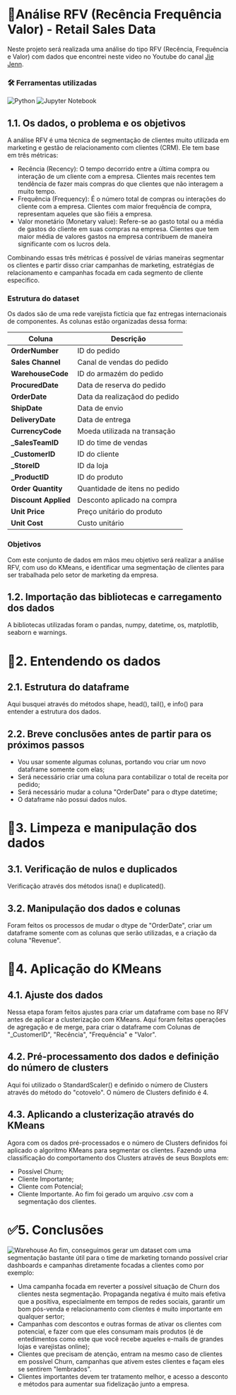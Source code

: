 
# 🏪Análise RFV (Recência Frequência Valor) - Retail Sales Data

Neste projeto será realizada uma análise do tipo RFV (Recência, Frequência e Valor) com dados que encontrei neste video no Youtube do canal [Jie Jenn](https://www.youtube.com/watch?v=9wxWrERZvss).

### 🛠️ Ferramentas utilizadas
![Python](https://img.shields.io/badge/python-3670A0?style=for-the-badge&logo=python&logoColor=ffdd54) ![Jupyter Notebook](https://img.shields.io/badge/jupyter-%23FA0F00.svg?style=for-the-badge&logo=jupyter&logoColor=white)

## 1.1. Os dados, o problema e os objetivos

A análise RFV é uma técnica de segmentação de clientes muito utilizada em marketing e gestão de relacionamento com clientes (CRM). Ele tem base em três métricas:

- Recência (Recency): O tempo decorrido entre a última compra ou interação de um cliente com a empresa. Clientes mais recentes tem tendência de fazer mais compras do que clientes que não interagem a muito tempo.
- Frequência (Frequency): É o número total de compras ou interações do cliente com a empresa. Clientes com maior frequência de compra, representam aqueles que são fiéis a empresa.
- Valor monetário (Monetary value): Refere-se ao gasto total ou a média de gastos do cliente em suas compras na empresa. Clientes que tem maior média de valores gastos na empresa contribuem de maneira significante com os lucros dela.

Combinando essas três métricas é possível de várias maneiras segmentar os clientes e partir disso criar campanhas de marketing, estratégias de relacionamento e campanhas focada em cada segmento de cliente especifico. 

### Estrutura do dataset
Os dados são de uma rede varejista fictícia que faz entregas internacionais de componentes. As colunas estão organizadas dessa forma:

| Coluna | Descrição|
|--------|----------|
|**OrderNumber**| ID do pedido|
|**Sales Channel**| Canal de vendas do pedido|
|**WarehouseCode**| ID do armazém do pedido|
|**ProcuredDate**|Data de reserva do pedido|
|**OrderDate**|Data da realizaçãod do pedido|
|**ShipDate**|Data de envio|
|**DeliveryDate**|Data de entrega|
|**CurrencyCode**|Moeda utilizada na transação|
|**_SalesTeamID**|ID do time de vendas|
|**_CustomerID**|ID do cliente|
|**_StoreID**|ID da loja|
|**_ProductID**|ID do produto|
|**Order Quantity**|Quantidade de itens no pedido|
|**Discount Applied**|Desconto aplicado na compra|
|**Unit Price**|Preço unitário do produto|
|**Unit Cost**|Custo unitário|

### Objetivos

Com este conjunto de dados em mãos meu objetivo será realizar a análise RFV, com uso do KMeans, e identificar uma segmentação de clientes para ser trabalhada pelo setor de marketing da empresa. 

## 1.2. Importação das bibliotecas e carregamento dos dados
A bibliotecas utilizadas foram o pandas, numpy, datetime, os, matplotlib, seaborn e warnings.

# 🧱2. Entendendo os dados 
##  2.1. Estrutura do dataframe
Aqui busquei através do métodos shape, head(), tail(), e info() para entender a estrutura dos dados. 
## 2.2. Breve conclusões antes de partir para os próximos passos 

- Vou usar somente algumas colunas, portando vou criar um novo dataframe somente com elas;
- Será necessário criar uma coluna para contabilizar o total de receita por pedido;
- Será necessário mudar a coluna "OrderDate" para o dtype datetime;
- O dataframe não possui dados nulos.

# 🧹3. Limpeza e manipulação dos dados
## 3.1. Verificação de nulos e duplicados
Verificação através dos métodos isna() e duplicated(). 
## 3.2. Manipulação dos dados e colunas
Foram feitos os processos de mudar o dtype de "OrderDate", criar um dataframe somente com as colunas que serão utilizadas, e a criação da coluna "Revenue".

# 🤖4. Aplicação do KMeans
## 4.1. Ajuste dos dados
Nessa etapa foram feitos ajustes para criar um dataframe com base no RFV antes de aplicar a clusterização com KMeans. Aqui foram feitas operações de agregação e de merge, para criar o dataframe com Colunas de "_CustomerID", "Recência", "Frequência" e "Valor".
## 4.2. Pré-processamento dos dados e definição do número de clusters
Aqui foi utilizado o StandardScaler() e definido o número de Clusters através do método do "cotovelo". O número de Clusters definido é 4. 
## 4.3. Aplicando a clusterização através do KMeans
Agora com os dados pré-processados e o número de Clusters definidos foi aplicado o algoritmo KMeans para segmentar os clientes. Fazendo uma classificação do comportamento dos Clusters através de seus Boxplots em: 
- Possível Churn; 
- Cliente Importante; 
- Cliente com Potencial; 
- Cliente Importante. 
Ao fim foi gerado um arquivo .csv com a segmentação dos clientes. 

# ✅5. Conclusões
![Warehouse](https://images.unsplash.com/photo-1590247813693-5541d1c609fd?q=80&w=2109&auto=format&fit=crop&ixlib=rb-4.0.3&ixid=M3wxMjA3fDB8MHxwaG90by1wYWdlfHx8fGVufDB8fHx8fA%3D%3D)
Ao fim, conseguimos gerar um dataset com uma segmentação bastante útil para o time de marketing tornando possível criar dashboards e campanhas diretamente focadas a clientes como por exemplo:

- Uma campanha focada em reverter a possível situação de Churn dos clientes nesta segmentação. Propaganda negativa é muito mais efetiva que a positiva, especialmente em tempos de redes sociais, garantir um bom pós-venda e relacionamento com clientes é muito importante em qualquer sertor;
- Campanhas com descontos e outras formas de ativar os clientes com potencial, e fazer com que eles consumam mais produtos (é de entedimentos como este que você recebe aqueles e-mails de grandes lojas e varejistas online);
- Clientes que precisam de atenção, entram na mesmo caso de clientes em possível Churn, campanhas que ativem estes clientes e façam eles se sentirem "lembrados".
- Clientes importantes devem ter tratamento melhor, e acesso a desconto e métodos para aumentar sua fidelização junto a empresa. 